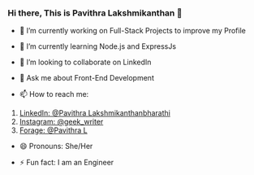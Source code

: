 ### Hi there, This is Pavithra Lakshmikanthan 👋



- 🔭 I’m currently working on Full-Stack Projects to improve my Profile 

- 🌱 I’m currently learning Node.js and ExpressJs

- 👯 I’m looking to collaborate on LinkedIn

- 💬 Ask me about Front-End Development

- 📫 How to reach me: 
1. [LinkedIn: @Pavithra Lakshmikanthanbharathi](https://www.linkedin.com/in/pavithra-lakshmikanthabharathi-51a8ab1a3/)
2. [Instagram: @geek_writer](instagram.com/geek_writer/?hl=en)
3. [Forage: @Pavithra L](https://www.theforage.com/profile/YLuCTSvXiCv7w5YCB?ref=YLuCTSvXiCv7w5YCB)




- 😄 Pronouns: She/Her

- ⚡ Fun fact: I am an Engineer

